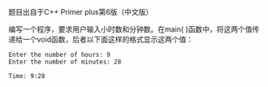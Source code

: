 题目出自于C++ Primer plus第6版（中文版）

编写一个程序，要求用户输入小时数和分钟数。在main( )函数中，将这两个值传递给一个void函数，后者以下面这样的格式显示这两个值：

```
Enter the number of hours: 9
Enter the number of minutes: 28

Time: 9:28
```